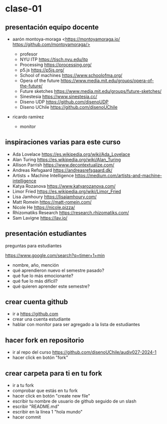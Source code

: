 # clase-01

## presentación equipo docente

- aarón montoya-moraga <https://montoyamoraga.io/ https://github.com/montoyamoraga/>

  - profesor
  - NYU ITP <https://tisch.nyu.edu/itp>
  - Processing <https://processing.org/>
  - p5.js <https://p5js.org/>
  - School of machines <https://www.schoolofma.org/>
  - Opera of the future <https://www.media.mit.edu/groups/opera-of-the-future/>
  - Future sketches <https://www.media.mit.edu/groups/future-sketches/>
  - Sinestesia <https://www.sinestesia.cc/>
  - Diseno UDP <https://github.com/disenoUDP>
  - Diseno UChile <https://github.com/disenoUChile>

- ricardo ramírez
  - monitor

## inspiraciones varias para este curso

- Ada Lovelace https://es.wikipedia.org/wiki/Ada_Lovelace
- Alan Turing https://es.wikipedia.org/wiki/Alan_Turing
- Allison Parrish https://www.decontextualize.com/
- Andreas Refsgaard https://andreasrefsgaard.dk/
- Artists + Machine Intelligence https://medium.com/artists-and-machine-intelligence
- Katya Rozanova https://www.katyarozanova.com/
- Limor Fried https://es.wikipedia.org/wiki/Limor_Fried
- Lisa Jamhoury https://lisajamhoury.com/
- Matt Romein https://matt-romein.com/
- Nicole He https://nicole.pizza/
- Rhizomatiks Research https://research.rhizomatiks.com/
- Sam Lavigne https://lav.io/

## presentación estudiantes

preguntas para estudiantes

<https://www.google.com/search?q=timer+1+min>

- nombre, año, mención
- qué aprendieron nuevo el semestre pasado?
- qué fue lo más emocionante?
- qué fue lo más difícil?
- qué quieren aprender este semestre?

## crear cuenta github

- ir a <https://github.com>
- crear una cuenta estudiante
- hablar con monitor para ser agregado a la lista de estudiantes

## hacer fork en repositorio

- ir al repo del curso <https://github.com/disenoUChile/audiv027-2024-1>
- hacer click en botón "fork"

## crear carpeta para ti en tu fork

- ir a tu fork
- comprobar que estás en tu fork
- hacer click en botón "create new file"
- escribir tu nombre de usuario de github seguido de un slash
- escribir "README.md"
- escribir en la línea 1 "hola mundo"
- hacer commit
